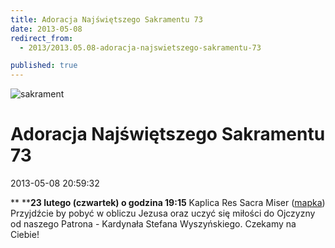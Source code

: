 ```yaml
---
title: Adoracja Najświętszego Sakramentu 73
date: 2013-05-08
redirect_from: 
  - 2013/2013.05.08-adoracja-najswietszego-sakramentu-73

published: true
---
```



![sakrament](images/stories/grafiki/sakrament.jpg)

# Adoracja Najświętszego Sakramentu 73

<time>2013-05-08 20:59:32</time>


**
****23 lutego (czwartek) o godzina 19:15**
Kaplica Res Sacra Miser ([mapka](http://g.co/maps/x62yh))
Przyjdźcie by pobyć w obliczu Jezusa oraz uczyć się miłości do Ojczyzny od naszego Patrona - Kardynała Stefana Wyszyńskiego.
Czekamy na Ciebie!


<!--{{json:{"created_date":"2013-05-08 20:59:32","publish_down":"0000-00-00 00:00:00","id":"1067"}}}-->